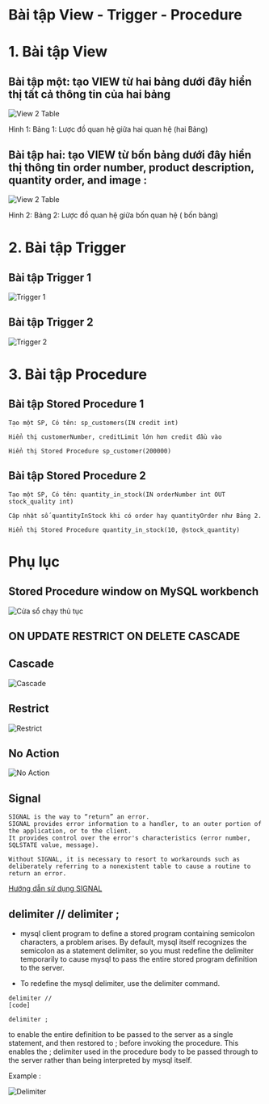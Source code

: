 # Bài tập View - Trigger - Procedure

# 1. Bài tập View
## Bài tập một: tạo VIEW từ hai bảng dưới đây hiển thị tất cả thông tin của hai bảng

![View 2 Table ](https://nglthu.github.io/Database/img/view2T.png)

Hình 1: Bảng 1: Lược đồ quan hệ giữa hai quan hệ (hai Bảng)

## Bài tập hai: tạo VIEW từ bốn bảng dưới đây hiển thị thông tin order number, product description, quantity order, and image :


![View 2 Table ](https://nglthu.github.io/Database/img/view4T.png)

Hình 2: Bảng 2: Lược đồ quan hệ giữa bốn quan hệ ( bốn bảng)

# 2. Bài tập Trigger
## Bài tập Trigger 1
![Trigger 1 ](https://nglthu.github.io/Database/img/trigger1.png)

## Bài tập Trigger 2
![Trigger 2 ](https://nglthu.github.io/Database/img/trigger2.png)

# 3. Bài tập Procedure
## Bài tập Stored Procedure 1
```
Tạo một SP, Có tên:	sp_customers(IN credit int)

Hiển thị customerNumber, creditLimit lớn hơn credit đầu vào

Hiển thị Stored Procedure sp_customer(200000)

```
## Bài tập Stored Procedure 2
```
Tạo một SP, Có tên:	quantity_in_stock(IN orderNumber int OUT stock_quality int)

Cập nhật số quantityInStock khi có order hay quantityOrder như Bảng 2. 

Hiển thị Stored Procedure quantity_in_stock(10, @stock_quantity)

```

# Phụ lục

## Stored Procedure window on MySQL workbench
![Cửa sổ chạy thủ tục ](https://nglthu.github.io/Database/img/storeProcedure.png)



## ON UPDATE RESTRICT ON DELETE CASCADE

## Cascade
![Cascade](https://nglthu.github.io/Database/img/cascade.png)

## Restrict

![Restrict](https://nglthu.github.io/Database/img/restrict.png)

## No Action


![No Action](https://nglthu.github.io/Database/img/noAction.png)

## Signal

```
SIGNAL is the way to “return” an error.
SIGNAL provides error information to a handler, to an outer portion of the application, or to the client.
It provides control over the error's characteristics (error number, SQLSTATE value, message).

Without SIGNAL, it is necessary to resort to workarounds such as deliberately referring to a nonexistent table to cause a routine to return an error.

```
[Hướng dẫn sử dụng SIGNAL](https://dev.mysql.com/doc/refman/8.0/en/signal.html)

## delimiter // delimiter ;

+ mysql client program to define a stored program containing semicolon characters, a problem arises. By default, mysql itself recognizes the semicolon as a statement delimiter, so you must redefine the delimiter temporarily to cause mysql to pass the entire stored program definition to the server.

+ To redefine the mysql delimiter, use the delimiter command.
  
```
delimiter //
[code]

delimiter ;

  ```

to enable the entire definition to be passed to the server as a single statement, and then restored to ; before invoking the procedure.
This enables the ; delimiter used in the procedure body to be passed through to the server rather than being interpreted by mysql itself.

Example :

![Delimiter](https://nglthu.github.io/Database/img/delimiter.png)
